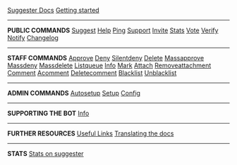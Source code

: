 [Suggester Docs](nl/)
[Getting started](nl/getting-started.md)

---

**PUBLIC COMMANDS**
[Suggest](nl/all/suggest.md)
[Help](nl/all/help.md)
[Ping](nl/all/ping.md)
[Support](nl/all/support.md)
[Invite](nl/all/invite.md)
[Stats](nl/all/stats.md)
[Vote](nl/all/vote.md)
[Verify](nl/all/verify.md)
[Notify](nl/all/notify.md)
[Changelog](nl/all/changelog.md)

---

**STAFF COMMANDS**
[Approve](nl/staff/approve.md)
[Deny](nl/staff/deny.md)
[Silentdeny](nl/staff/silentdeny.md)
[Delete](nl/staff/delete.md)
[Massapprove](nl/staff/massapprove.md)
[Massdeny](nl/staff/massdeny.md)
[Massdelete](nl/staff/massdelete.md)
[Listqueue](nl/staff/listqueue.md)
[Info](nl/staff/info.md)
[Mark](nl/staff/mark.md)
[Attach](nl/staff/attach.md)
[Removeattachment](nl/staff/removeattachment.md)
[Comment](nl/staff/comment.md)
[Acomment](nl/staff/acomment.md)
[Deletecomment](nl/staff/deletecomment.md)
[Blacklist](nl/staff/blacklist.md)
[Unblacklist](nl/staff/unblacklist.md)

---

**ADMIN COMMANDS**
[Autosetup](nl/admin/autosetup.md)
[Setup](nl/admin/setup.md)
[Config](nl/admin/config.md)

---

**SUPPORTING THE BOT**
[Info](nl/supporting/info.md)

---

**FURTHER RESOURCES**
[Useful Links](nl/usefullinks.md)
[Translating the docs](nl/translation.md)

---

**STATS**
[Stats on suggester](nl/all/botstats.md)
